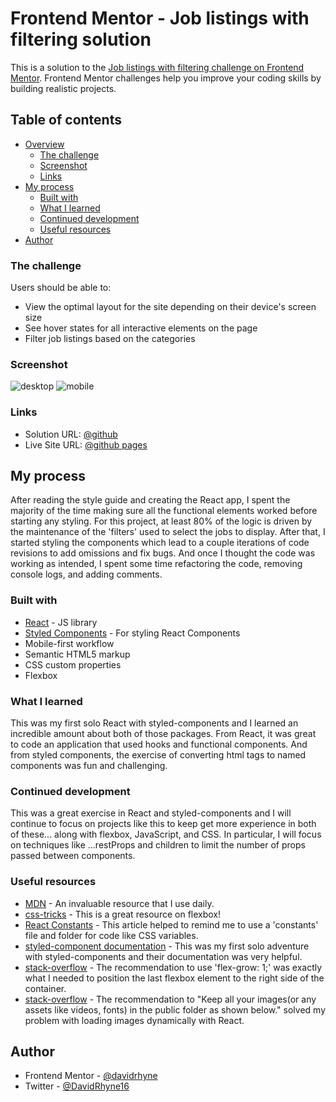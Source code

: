 # Frontend Mentor - Job listings with filtering solution

This is a solution to the [Job listings with filtering challenge on Frontend Mentor](https://www.frontendmentor.io/challenges/job-listings-with-filtering-ivstIPCt). Frontend Mentor challenges help you improve your coding skills by building realistic projects. 

## Table of contents

- [Overview](#overview)
  - [The challenge](#the-challenge)
  - [Screenshot](#screenshot)
  - [Links](#links)
- [My process](#my-process)
  - [Built with](#built-with)
  - [What I learned](#what-i-learned)
  - [Continued development](#continued-development)
  - [Useful resources](#useful-resources)
- [Author](#author)

### The challenge

Users should be able to:

- View the optimal layout for the site depending on their device's screen size
- See hover states for all interactive elements on the page
- Filter job listings based on the categories

### Screenshot

![desktop](https://user-images.githubusercontent.com/63062052/120491010-82a3ca80-c37e-11eb-8b60-b683b09e6dcf.png)
![mobile](https://user-images.githubusercontent.com/63062052/120488263-3bb4d580-c37c-11eb-8702-999db3db848c.png)

### Links

- Solution URL: [@github](https://github.com/davidrhyne/static-job-listings)
- Live Site URL: [@github pages](https://your-live-site-url.com)

## My process

After reading the style guide and creating the React app, I spent the majority of the time making sure all the functional elements worked before starting any styling.  For this project, at least 80% of the logic is driven by the maintenance of the 'filters' used to select the jobs to display.  After that, I started styling the components which lead to a couple iterations of code revisions to add omissions and fix bugs.  And once I thought the code was working as intended, I spent some time refactoring the code, removing console logs, and adding comments.

### Built with

- [React](https://reactjs.org/) - JS library
- [Styled Components](https://styled-components.com/) - For styling React Components
- Mobile-first workflow
- Semantic HTML5 markup
- CSS custom properties
- Flexbox

### What I learned

This was my first solo React with styled-components and I learned an incredible amount about both of those packages.  From React, it was great to code an application that used hooks and functional components.  And from styled components, the exercise of converting html tags to named components was fun and challenging.

### Continued development

This was a great exercise in React and styled-components and I will continue to focus on projects like this to keep get more experience in both of these... along with flexbox, JavaScript, and CSS.  In particular, I will focus on techniques like ...restProps and children to limit the number of props passed between components.

### Useful resources

- [MDN](https://developer.mozilla.org/en-US/) - An invaluable resource that I use daily.
- [css-tricks](https://css-tricks.com/snippets/css/a-guide-to-flexbox/) - This is a great resource on flexbox!  
- [React Constants](https://www.joshwcomeau.com/css/css-variables-for-react-devs/) - This article helped to remind me to use a 'constants' file and folder for code like CSS variables.
- [styled-component documentation](https://styled-components.com/) - This was my first solo adventure with styled-components and their documentation was very helpful.
- [stack-overflow](https://stackoverflow.com/questions/31000885/align-an-element-to-bottom-with-flexbox) - The recommendation to use 'flex-grow: 1;' was exactly what I needed to position the last flexbox element to the right side of the container.
- [stack-overflow](https://stackoverflow.com/questions/34582405/react-wont-load-local-images) - The recommendation to "Keep all your images(or any assets like videos, fonts) in the public folder as shown below." solved my problem with loading images dynamically with React.

## Author

- Frontend Mentor - [@davidrhyne](https://www.frontendmentor.io/profile/davidrhyne)
- Twitter - [@DavidRhyne16](https://www.twitter.com/DavidRhyne16)
